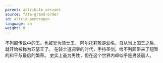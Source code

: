 ```yaml
---
parent: attribute.servant
source: fate-grand-order
id: altria-pendragon
language: zh
weight: 0
---
```


不列颠传说中的王。也被誉为骑士王。
阿尔托莉雅是幼名，自从当上国王之后，就开始被称为亚瑟王了。
在骑士道凋零的时代，手持圣剑，给不列颠带来了短暂的和平与最后的繁荣。
史实上虽为男性，但在这个世界内却似乎是男装丽人。
